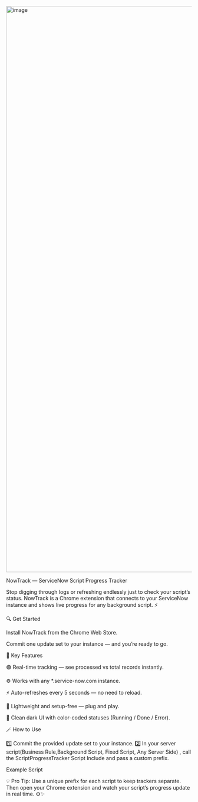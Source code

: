 
<img width="1024" height="1536" alt="image" src="https://github.com/user-attachments/assets/787af5c1-7184-4eba-be98-b3ff2871e726" />


NowTrack — ServiceNow Script Progress Tracker

Stop digging through logs or refreshing endlessly just to check your script’s status. NowTrack is a Chrome extension that connects to your ServiceNow instance and shows live progress for any background script. ⚡

🔍 Get Started

Install NowTrack from the Chrome Web Store.

Commit one update set to your instance — and you’re ready to go.

🧠 Key Features

🟢 Real-time tracking — see processed vs total records instantly.

⚙️ Works with any *.service-now.com instance.

⚡ Auto-refreshes every 5 seconds — no need to reload.

🧩 Lightweight and setup-free — plug and play.

🎨 Clean dark UI with color-coded statuses (Running / Done / Error).

🪄 How to Use

1️⃣ Commit the provided update set to your instance.
2️⃣ In your server script(Business Rule,Background Script, Fixed Script, Any Server Side) , call the ScriptProgressTracker Script Include and pass a custom prefix.

Example Script 

 
    



💡 Pro Tip: Use a unique prefix for each script to keep trackers separate. Then open your Chrome extension and watch your script’s progress update in real time. ⚙️✨
